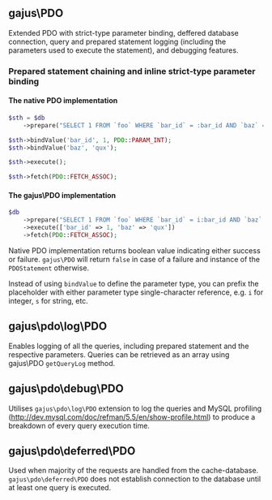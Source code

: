 ## gajus\PDO

Extended PDO with strict-type parameter binding, deffered database connection, query and prepared statement logging (including the parameters used to execute the statement), and debugging features.

### Prepared statement chaining and inline strict-type parameter binding

#### The native PDO implementation

```PHP
$sth = $db
	->prepare("SELECT 1 FROM `foo` WHERE `bar_id` = :bar_id AND `baz` = :baz;");

$sth->bindValue('bar_id', 1, PDO::PARAM_INT);
$sth->bindValue('baz', 'qux');

$sth->execute();

$sth->fetch(PDO::FETCH_ASSOC);
```

#### The gajus\PDO implementation

```PHP
$db
	->prepare("SELECT 1 FROM `foo` WHERE `bar_id` = i:bar_id AND `baz` = s:baz;")
	->execute(['bar_id' => 1, 'baz' => 'qux'])
	->fetch(PDO::FETCH_ASSOC);
```

Native PDO implementation returns boolean value indicating either success or failure. `gajus\PDO` will return `false` in case of a failure and instance of the `PDOStatement` otherwise.

Instead of using `bindValue` to define the parameter type, you can prefix the placeholder with either parameter type single-character reference, e.g. `i` for integer, `s` for string, etc.

## gajus\pdo\log\PDO

Enables logging of all the queries, including prepared statement and the respective parameters. Queries can be retrieved as an array using gajus\PDO `getQueryLog` method.

## gajus\pdo\debug\PDO

Utilises `gajus\pdo\log\PDO` extension to log the queries and MySQL profiling (http://dev.mysql.com/doc/refman/5.5/en/show-profile.html) to produce a breakdown of every query execution time.

## gajus\pdo\deferred\PDO

Used when majority of the requests are handled from the cache-database. `gajus\pdo\deferred\PDO` does not establish connection to the database until at least one query is executed.